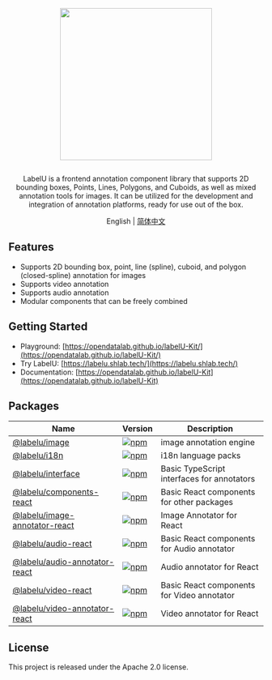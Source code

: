 <div align="center">
  <article style="display: flex; flex-direction: column; align-items: center; justify-content: center;">
      <p align="center"><img width="300" src="./images/labelU-logo.svg" /></p>
      <p>
      LabelU is a frontend annotation component library that supports 2D bounding boxes, Points, Lines, Polygons, and Cuboids, as well as mixed annotation tools for images. It can be utilized for the development and integration of annotation platforms, ready for use out of the box.</p>
  </article>
  English | <a href="./README.md">简体中文</a>
</div>

## Features

- Supports 2D bounding box, point, line (spline), cuboid, and polygon (closed-spline) annotation for images
- Supports video annotation
- Supports audio annotation
- Modular components that can be freely combined

## Getting Started

- Playground: [https://opendatalab.github.io/labelU-Kit/](https://opendatalab.github.io/labelU-Kit/)
- Try LabelU: [https://labelu.shlab.tech/](https://labelu.shlab.tech/)
- Documentation: [https://opendatalab.github.io/labelU-Kit](https://opendatalab.github.io/labelU-Kit)

## Packages

| Name | Version | Description |
| --- | --- | --- |
| [@labelu/image](./packages/image) | [![npm](https://img.shields.io/npm/v/%40labelu/image.svg)](https://www.npmjs.com/package/@labelu/image) | image annotation engine |
| [@labelu/i18n](./packages/i18n) | [![npm](https://img.shields.io/npm/v/%40labelu/i18n.svg)](https://www.npmjs.com/package/@labelu/i18n) | i18n language packs |
| [@labelu/interface](./packages/interface) | [![npm](https://img.shields.io/npm/v/%40labelu/interface.svg)](https://www.npmjs.com/package/@labelu/interface) | Basic TypeScript interfaces for annotators |
| [@labelu/components-react](./packages/components-react) | [![npm](https://img.shields.io/npm/v/%40labelu/components-react.svg)](https://www.npmjs.com/package/@labelu/components-react) | Basic React components for other packages |
| [@labelu/image-annotator-react](./packages/image-annotator-react) | [![npm](https://img.shields.io/npm/v/%40labelu/image-annotator-react.svg)](https://www.npmjs.com/package/@labelu/image-annotator-react) | Image Annotator for React |
| [@labelu/audio-react](./packages/audio-react) | [![npm](https://img.shields.io/npm/v/%40labelu/audio-react.svg)](https://www.npmjs.com/package/@labelu/audio-react) | Basic React components for Audio annotator |
| [@labelu/audio-annotator-react](./packages/audio-annotator-react) | [![npm](https://img.shields.io/npm/v/%40labelu/audio-annotator-react.svg)](https://www.npmjs.com/package/@labelu/audio-annotator-react) | Audio annotator for React |
| [@labelu/video-react](./packages/video-react) | [![npm](https://img.shields.io/npm/v/%40labelu/video-react.svg)](https://www.npmjs.com/package/@labelu/video-react) | Basic React components for Video annotator |
| [@labelu/video-annotator-react](./packages/video-annotator-react) | [![npm](https://img.shields.io/npm/v/%40labelu/video-annotator-react.svg)](https://www.npmjs.com/package/@labelu/video-annotator-react) | Video annotator for React |

## License

This project is released under the Apache 2.0 license.
